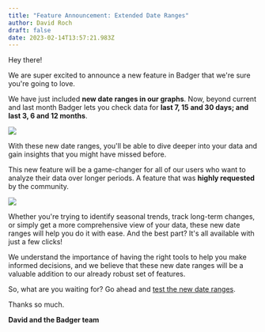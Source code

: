 ```yaml
---
title: "Feature Announcement: Extended Date Ranges"
author: David Roch
draft: false
date: 2023-02-14T13:57:21.983Z
---
```

Hey there!

We are super excited to announce a new feature in Badger that we're sure you're going to love. 

We have just included **new date ranges in our graphs**. Now, beyond current and last month Badger lets you check data for **last 7, 15 and 30 days; and last 3, 6 and 12 months**.

![](/img/updates/screenshot-2023-02-14-at-15.02.54.png)

With these new date ranges, you'll be able to dive deeper into your data and gain insights that you might have missed before.

This new feature will be a game-changer for all of our users who want to analyze their data over longer periods. A feature that was **highly requested** by the community.

![](/img/updates/screenshot-2023-02-14-at-15.04.46.png)

Whether you're trying to identify seasonal trends, track long-term changes, or simply get a more comprehensive view of your data, these new date ranges will help you do it with ease. And the best part? It's all available with just a few clicks!

We understand the importance of having the right tools to help you make informed decisions, and we believe that these new date ranges will be a valuable addition to our already robust set of features.

So, what are you waiting for? Go ahead and [test the new date ranges](https://app.getbadger.io/).

Thanks so much.

**David and the Badger team**